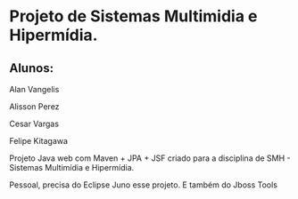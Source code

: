 Projeto de Sistemas Multimidia e Hipermídia.
===========================================
Alunos:
-------
Alan Vangelis 

Alisson Perez 

Cesar Vargas 

Felipe Kitagawa 

Projeto Java web com Maven + JPA + JSF criado para a disciplina de SMH - Sistemas Multimídia e Hipermídia.

<red>Pessoal, precisa do Eclipse Juno esse projeto. E também do Jboss Tools</red>
